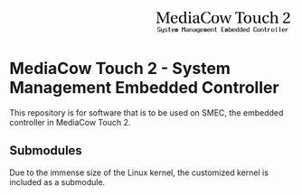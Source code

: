 
<img style="display: block; margin-left: 50%; margin-right: 50%; width: 50%;" src="mct2_smec_full.svg">

# MediaCow Touch 2 - System Management Embedded Controller
This repository is for software that is to be used on SMEC, the embedded controller in MediaCow Touch 2. 

## Submodules
Due to the immense size of the Linux kernel, the customized kernel is included as a submodule.




